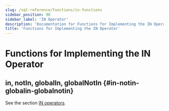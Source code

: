 ```yaml
---
slug: /sql-reference/functions/in-functions
sidebar_position: 90
sidebar_label: 'IN Operator'
description: 'Documentation for Functions for Implementing the IN Operator'
title: 'Functions for Implementing the IN Operator'
---
```


# Functions for Implementing the IN Operator

## in, notIn, globalIn, globalNotIn {#in-notin-globalin-globalnotin}

See the section [IN operators](/sql-reference/operators/in).
